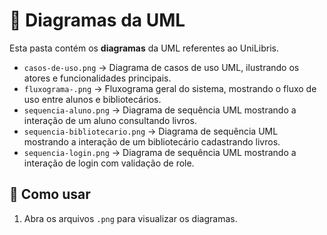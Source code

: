 # 📂 Diagramas da UML

Esta pasta contém os **diagramas** da UML referentes ao UniLibris.

- `casos-de-uso.png` → Diagrama de casos de uso UML, ilustrando os atores e funcionalidades principais.  
- `fluxograma-.png` → Fluxograma geral do sistema, mostrando o fluxo de uso entre alunos e bibliotecários.  
- `sequencia-aluno.png` → Diagrama de sequência UML mostrando a interação de um aluno consultando livros.  
- `sequencia-bibliotecario.png` → Diagrama de sequência UML mostrando a interação de um bibliotecário cadastrando livros.
- `sequencia-login.png` → Diagrama de sequência UML mostrando a interação de login com validação de role.

## 📖 Como usar

1. Abra os arquivos `.png` para visualizar os diagramas.   

